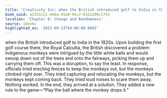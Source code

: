 ```yaml
---
title: 'Creativity Inc: when the British introduced golf to India in the 1820s. Upon…'
book_uuid: a1351c21-deba-45a0-9ec2-6322200c1753
location: 'Chapter 8: Change and Randomness'
source: ibooks
highlighted_on: '2015-09-13T04:00:00.000Z'
---
```


when the British introduced golf to India in the 1820s. Upon building the first golf course there, the Royal Calcutta, the British discovered a problem: Indigenous monkeys were intrigued by the little white balls and would swoop down out of the trees and onto the fairways, picking them up and carrying them off. This was a disruption, to say the least. In response, officials tried erecting fences to keep the monkeys out, but the monkeys climbed right over. They tried capturing and relocating the monkeys, but the monkeys kept coming back. They tried loud noises to scare them away. Nothing worked. In the end, they arrived at a solution: They added a new rule to the game—“Play the ball where the monkey drops it.”
